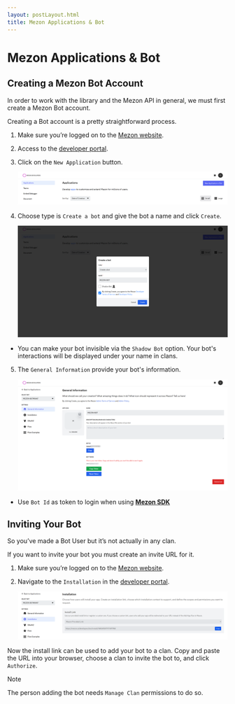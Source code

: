 ```yaml
---
layout: postLayout.html
title: Mezon Applications & Bot
---
```


# Mezon Applications & Bot

## Creating a Mezon Bot Account

In order to work with the library and the Mezon API in general, we must first create a Mezon Bot account.

Creating a Bot account is a pretty straightforward process.

1. Make sure you’re logged on to the [Mezon website](https://mezon.ai/).

2. Access to the [developer portal](https://mezon.ai/developers).

3. Click on the `New Application` button.

    ![mezon-bot-001](/assets/images/mezon-bot-001.png)

4. Choose type is `Create a bot` and give the bot a name and click `Create`.

    ![mezon-bot-002](/assets/images/mezon-bot-002.png)

-   You can make your bot invisible via the `Shadow Bot` option. Your bot's interactions will be displayed under your name in clans.

5. The `General Information` provide your bot's information.

    ![mezon-bot-003](/assets/images/mezon-bot-003.png)

-   Use `Bot Id` as token to login when using **[Mezon SDK](/posts/mezon-sdk-docs)**

## Inviting Your Bot

So you’ve made a Bot User but it’s not actually in any clan.

If you want to invite your bot you must create an invite URL for it.

1. Make sure you’re logged on to the [Mezon website](https://mezon.ai/).

2. Navigate to the `Installation` in the [developer portal](https://mezon.ai/developers).

    ![mezon-bot-004](/assets/images/mezon-bot-004.png)

Now the install link can be used to add your bot to a clan. Copy and paste the URL into your browser, choose a clan to invite the bot to, and click `Authorize`.

> [!NOTE]
> The person adding the bot needs `Manage Clan` permissions to do so.
